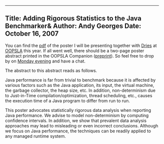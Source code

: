 -----
Title:  Adding Rigorous Statistics to the Java Benchmarker&
Author: Andy Georges
Date: October 16, 2007
----







You can find the
[pdf](http://itkovian.net/base/files/papers/oopsla2007-poster.pdf) of
the poster I will be presenting together with
[Dries](http://buytaert.net/) at [OOPSLA](http://oopsla.org/oopsla2007)
this year. If all went well, there should be a two-page poster abstract
printed in the OOPSLA Companion
([preprint](http://itkovian.net/base/files/papers/oopsla2007-poster-abstract-preprint.pdf)).
So feel free to drop by on [Monday
evening](http://www.oopsla.org/oopsla2007/index.php?page=program/posters/)
and have a chat.


The abstract to this abstract reads as follows.


Java performance is far from trivial to benchmark because it is affected
by various factors such as the Java application, its input, the virtual
machine, the garbage collector, the heap size, etc. In addition,
non-determinism due to Just-in-Time compilation/optimization, thread
scheduling, etc., causes the execution time of a Java program to differ
from run to run.


This poster advocates statistically rigorous data analysis when
reporting Java performance. We advise to model non-determinism by
computing confidence intervals. In addition, we show that prevalent data
analysis approaches may lead to misleading or even incorrect
conclusions. Although we focus on Java performance, the techniques can
be readily applied to any managed runtime system.




